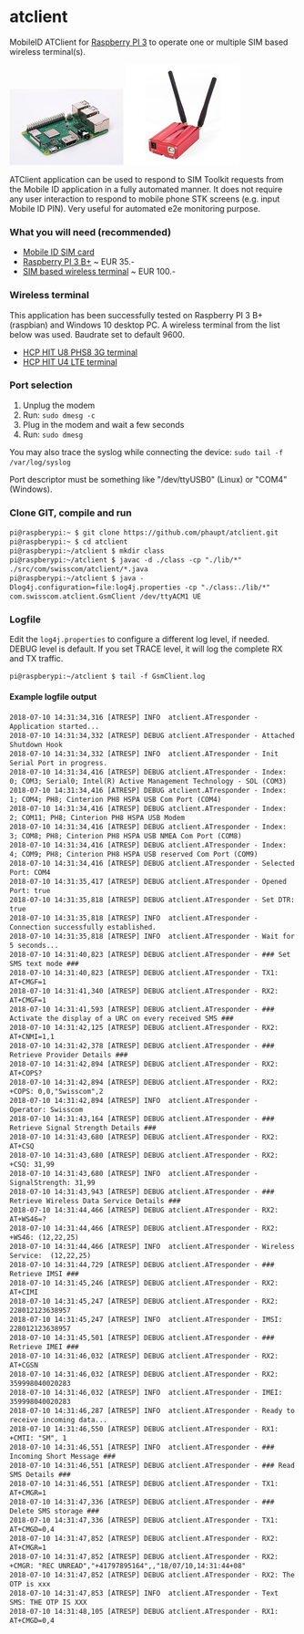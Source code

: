# atclient
MobileID ATClient for [Raspberry PI 3](https://www.raspberrypi.org/products/raspberry-pi-3-model-b-plus) to operate one or multiple SIM based wireless terminal(s).

![Raspberry PI 3 B+](img/raspi.jpg?raw=true "Raspberry PI 3 B+") ![HCP HIT wireless terminal](img/hitu4.jpg?raw=true "HCP HIT wireless terminal")

ATClient application can be used to respond to SIM Toolkit requests from the Mobile ID application in a fully automated manner. It does not require any user interaction to respond to mobile phone STK screens (e.g. input Mobile ID PIN). Very useful for automated e2e monitoring purpose.

### What you will need (recommended)

- [Mobile ID SIM card](https://mobileid.ch)
- [Raspberry PI 3 B+](https://www.raspberrypi.org/products/raspberry-pi-3-model-b-plus) ~ EUR 35.-
- [SIM based wireless terminal](http://electronicshcp.com/product/hit-u4-lte) ~ EUR 100.-

### Wireless terminal

This application has been successfully tested on Raspberry PI 3 B+ (raspbian) and Windows 10 desktop PC. A wireless terminal from the list below was used. Baudrate set to default 9600.

- [HCP HIT U8 PHS8 3G terminal](http://electronicshcp.com/product/hit-u8)
- [HCP HIT U4 LTE terminal](http://electronicshcp.com/product/hit-u4-lte)

### Port selection

1. Unplug the modem
2. Run: `sudo dmesg -c`
3. Plug in the modem and wait a few seconds
4. Run: `sudo dmesg`

You may also trace the syslog while connecting the device: `sudo tail -f /var/log/syslog`

Port descriptor must be something like "/dev/ttyUSB0" (Linux) or "COM4" (Windows).

### Clone GIT, compile and run

```
pi@raspberypi:~ $ git clone https://github.com/phaupt/atclient.git
pi@raspberypi:~ $ cd atclient
pi@raspberypi:~/atclient $ mkdir class
pi@raspberypi:~/atclient $ javac -d ./class -cp "./lib/*" ./src/com/swisscom/atclient/*.java
pi@raspberypi:~/atclient $ java -Dlog4j.configuration=file:log4j.properties -cp "./class:./lib/*" com.swisscom.atclient.GsmClient /dev/ttyACM1 UE
```

### Logfile

Edit the `log4j.properties` to configure a different log level, if needed. DEBUG level is default.
If you set TRACE level, it will log the complete RX and TX traffic.

```
pi@raspberypi:~/atclient $ tail -f GsmClient.log
```

#### Example logfile output
```
2018-07-10 14:31:34,316 [ATRESP] INFO  atclient.ATresponder - Application started...
2018-07-10 14:31:34,332 [ATRESP] DEBUG atclient.ATresponder - Attached Shutdown Hook
2018-07-10 14:31:34,332 [ATRESP] INFO  atclient.ATresponder - Init Serial Port in progress.
2018-07-10 14:31:34,416 [ATRESP] DEBUG atclient.ATresponder - Index: 0; COM3; Serial0; Intel(R) Active Management Technology - SOL (COM3)
2018-07-10 14:31:34,416 [ATRESP] DEBUG atclient.ATresponder - Index: 1; COM4; PH8; Cinterion PH8 HSPA USB Com Port (COM4)
2018-07-10 14:31:34,416 [ATRESP] DEBUG atclient.ATresponder - Index: 2; COM11; PH8; Cinterion PH8 HSPA USB Modem
2018-07-10 14:31:34,416 [ATRESP] DEBUG atclient.ATresponder - Index: 3; COM8; PH8; Cinterion PH8 HSPA USB NMEA Com Port (COM8)
2018-07-10 14:31:34,416 [ATRESP] DEBUG atclient.ATresponder - Index: 4; COM9; PH8; Cinterion PH8 HSPA USB reserved Com Port (COM9)
2018-07-10 14:31:34,416 [ATRESP] DEBUG atclient.ATresponder - Selected Port: COM4
2018-07-10 14:31:35,417 [ATRESP] DEBUG atclient.ATresponder - Opened Port: true
2018-07-10 14:31:35,818 [ATRESP] DEBUG atclient.ATresponder - Set DTR: true
2018-07-10 14:31:35,818 [ATRESP] INFO  atclient.ATresponder - Connection successfully established.
2018-07-10 14:31:35,818 [ATRESP] INFO  atclient.ATresponder - Wait for 5 seconds...
2018-07-10 14:31:40,823 [ATRESP] DEBUG atclient.ATresponder - ### Set SMS text mode ###
2018-07-10 14:31:40,823 [ATRESP] DEBUG atclient.ATresponder - TX1: AT+CMGF=1
2018-07-10 14:31:41,340 [ATRESP] DEBUG atclient.ATresponder - RX2: AT+CMGF=1
2018-07-10 14:31:41,593 [ATRESP] DEBUG atclient.ATresponder - ### Activate the display of a URC on every received SMS ###
2018-07-10 14:31:42,125 [ATRESP] DEBUG atclient.ATresponder - RX2: AT+CNMI=1,1
2018-07-10 14:31:42,378 [ATRESP] DEBUG atclient.ATresponder - ### Retrieve Provider Details ###
2018-07-10 14:31:42,894 [ATRESP] DEBUG atclient.ATresponder - RX2: AT+COPS?
2018-07-10 14:31:42,894 [ATRESP] DEBUG atclient.ATresponder - RX2: +COPS: 0,0,"Swisscom",2
2018-07-10 14:31:42,894 [ATRESP] INFO  atclient.ATresponder - Operator: Swisscom
2018-07-10 14:31:43,164 [ATRESP] DEBUG atclient.ATresponder - ### Retrieve Signal Strength Details ###
2018-07-10 14:31:43,680 [ATRESP] DEBUG atclient.ATresponder - RX2: AT+CSQ
2018-07-10 14:31:43,680 [ATRESP] DEBUG atclient.ATresponder - RX2: +CSQ: 31,99
2018-07-10 14:31:43,680 [ATRESP] INFO  atclient.ATresponder - SignalStrength: 31,99
2018-07-10 14:31:43,943 [ATRESP] DEBUG atclient.ATresponder - ### Retrieve Wireless Data Service Details ###
2018-07-10 14:31:44,466 [ATRESP] DEBUG atclient.ATresponder - RX2: AT+WS46=?
2018-07-10 14:31:44,466 [ATRESP] DEBUG atclient.ATresponder - RX2: +WS46: (12,22,25)
2018-07-10 14:31:44,466 [ATRESP] INFO  atclient.ATresponder - Wireless Service:  (12,22,25)
2018-07-10 14:31:44,729 [ATRESP] DEBUG atclient.ATresponder - ### Retrieve IMSI ###
2018-07-10 14:31:45,246 [ATRESP] DEBUG atclient.ATresponder - RX2: AT+CIMI
2018-07-10 14:31:45,247 [ATRESP] DEBUG atclient.ATresponder - RX2: 228012123638957
2018-07-10 14:31:45,247 [ATRESP] INFO  atclient.ATresponder - IMSI: 228012123638957
2018-07-10 14:31:45,501 [ATRESP] DEBUG atclient.ATresponder - ### Retrieve IMEI ###
2018-07-10 14:31:46,032 [ATRESP] DEBUG atclient.ATresponder - RX2: AT+CGSN
2018-07-10 14:31:46,032 [ATRESP] DEBUG atclient.ATresponder - RX2: 359998040020283
2018-07-10 14:31:46,032 [ATRESP] INFO  atclient.ATresponder - IMEI: 359998040020283
2018-07-10 14:31:46,287 [ATRESP] INFO  atclient.ATresponder - Ready to receive incoming data...
2018-07-10 14:31:46,550 [ATRESP] DEBUG atclient.ATresponder - RX1: +CMTI: "SM", 1
2018-07-10 14:31:46,551 [ATRESP] INFO  atclient.ATresponder - ### Incoming Short Message ###
2018-07-10 14:31:46,551 [ATRESP] DEBUG atclient.ATresponder - ### Read SMS Details ###
2018-07-10 14:31:46,551 [ATRESP] DEBUG atclient.ATresponder - TX1: AT+CMGR=1
2018-07-10 14:31:47,336 [ATRESP] DEBUG atclient.ATresponder - ### Delete SMS storage ###
2018-07-10 14:31:47,336 [ATRESP] DEBUG atclient.ATresponder - TX1: AT+CMGD=0,4
2018-07-10 14:31:47,852 [ATRESP] DEBUG atclient.ATresponder - RX2: AT+CMGR=1
2018-07-10 14:31:47,852 [ATRESP] DEBUG atclient.ATresponder - RX2: +CMGR: "REC UNREAD","+41797895164",,"18/07/10,14:31:44+08"
2018-07-10 14:31:47,852 [ATRESP] DEBUG atclient.ATresponder - RX2: The OTP is xxx
2018-07-10 14:31:47,853 [ATRESP] INFO  atclient.ATresponder - Text SMS: THE OTP IS XXX
2018-07-10 14:31:48,105 [ATRESP] DEBUG atclient.ATresponder - RX1: AT+CMGD=0,4
```
